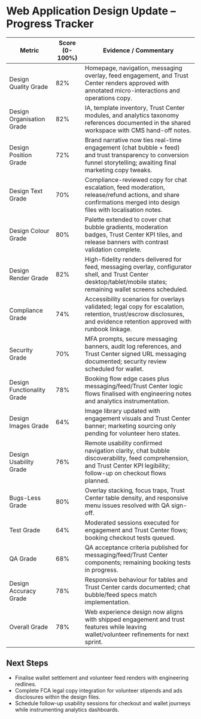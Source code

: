 # Web Application Design Update – Progress Tracker

| Metric | Score (0-100%) | Evidence / Commentary |
|--------|----------------|-----------------------|
| Design Quality Grade | 82% | Homepage, navigation, messaging overlay, feed engagement, and Trust Center renders approved with annotated micro-interactions and operations copy. |
| Design Organisation Grade | 82% | IA, template inventory, Trust Center modules, and analytics taxonomy references documented in the shared workspace with CMS hand-off notes. |
| Design Position Grade | 72% | Brand narrative now ties real-time engagement (chat bubble + feed) and trust transparency to conversion funnel storytelling; awaiting final marketing copy tweaks. |
| Design Text Grade | 70% | Compliance-reviewed copy for chat escalation, feed moderation, release/refund actions, and share confirmations merged into design files with localisation notes. |
| Design Colour Grade | 80% | Palette extended to cover chat bubble gradients, moderation badges, Trust Center KPI tiles, and release banners with contrast validation complete. |
| Design Render Grade | 82% | High-fidelity renders delivered for feed, messaging overlay, configurator shell, and Trust Center desktop/tablet/mobile states; remaining wallet screens scheduled. |
| Compliance Grade | 74% | Accessibility scenarios for overlays validated; legal copy for escalation, retention, trust/escrow disclosures, and evidence retention approved with runbook linkage. |
| Security Grade | 70% | MFA prompts, secure messaging banners, audit log references, and Trust Center signed URL messaging documented; security review scheduled for wallet. |
| Design Functionality Grade | 78% | Booking flow edge cases plus messaging/feed/Trust Center logic flows finalised with engineering notes and analytics instrumentation. |
| Design Images Grade | 64% | Image library updated with engagement visuals and Trust Center banner; marketing sourcing only pending for volunteer hero states. |
| Design Usability Grade | 76% | Remote usability confirmed navigation clarity, chat bubble discoverability, feed comprehension, and Trust Center KPI legibility; follow-up on checkout flows planned. |
| Bugs-Less Grade | 80% | Overlay stacking, focus traps, Trust Center table density, and responsive menu issues resolved with QA sign-off. |
| Test Grade | 64% | Moderated sessions executed for engagement and Trust Center flows; booking checkout tests queued. |
| QA Grade | 68% | QA acceptance criteria published for messaging/feed/Trust Center components; remaining booking tests in progress. |
| Design Accuracy Grade | 78% | Responsive behaviour for tables and Trust Center cards documented; chat bubble/feed specs match implementation. |
| Overall Grade | 78% | Web experience design now aligns with shipped engagement and trust features while leaving wallet/volunteer refinements for next sprint. |
## Next Steps
- Finalise wallet settlement and volunteer feed renders with engineering redlines.
- Complete FCA legal copy integration for volunteer stipends and ads disclosures within the design files.
- Schedule follow-up usability sessions for checkout and wallet journeys while instrumenting analytics dashboards. 
